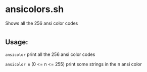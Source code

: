 # ansicolors.sh
Shows all the 256 ansi color codes
#
## Usage:
``` ansicolor ```	print all the 256 ansi color codes

``` ansicolor n ``` (0 <= n <= 255) print some strings in the n ansi color
